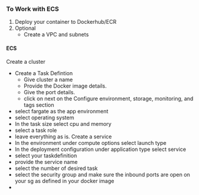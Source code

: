 ### To Work with ECS

1. Deploy your container to Dockerhub/ECR
2. Optional 
   -  Create a VPC and subnets

#### ECS
Create a cluster
- Create a Task Defintion
  -  Give cluster a name
  -  Provide the Docker image details.
  -  Give the port details.
  -  click on next
on the Configure environment, storage, monitoring, and tags section
-  select fargate as the app environment
-  select operating system
-  In the task size select cpu and memory
-  select a task role
-  leave everything as is.
Create a service
- In the environment under compute options select launch type
- In the deployment configuration under application type select service
- select your taskdefinition
- provide the service name
- select the number of desired task
- select the security group and make sure the inbound ports are open on your sg as defined in your docker image
- 
